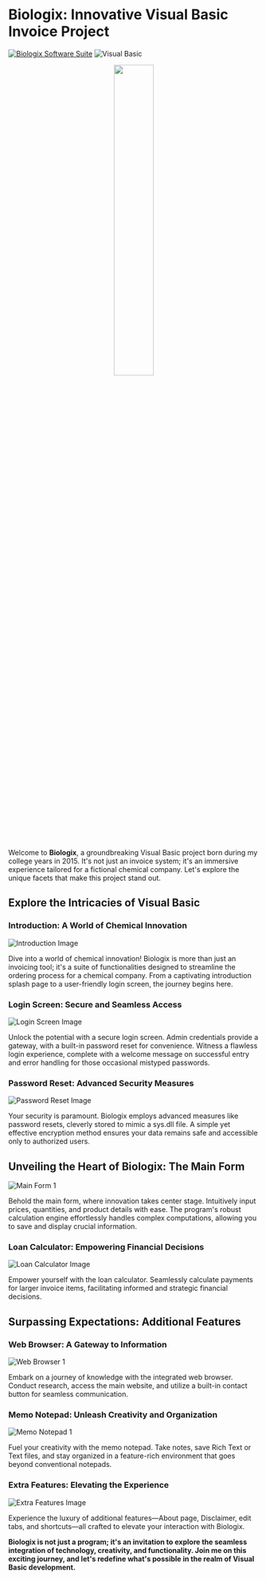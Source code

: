 # Biologix: Innovative Visual Basic Invoice Project
[![Biologix Software Suite](https://img.shields.io/badge/Biologix%20Software%20Suite-v0.1-brightgreen)](https://github.com/visionthex/Biologix/blob/main/Documentation/UserGuide.md) ![Visual Basic](https://img.shields.io/badge/Visual%20Basic-6BA5E0?style=flat-square&logo=visual-studio&logoColor=white)

<p align="center">
  <img src="https://user-images.githubusercontent.com/12945384/201542893-9e29f88b-64a9-4892-8b3a-1d99845c42be.jpg" width="40%" height="40%">
</p>

Welcome to **Biologix**, a groundbreaking Visual Basic project born during my college years in 2015. It's not just an invoice system; it's an immersive experience tailored for a fictional chemical company. Let's explore the unique facets that make this project stand out.

## Explore the Intricacies of Visual Basic

### Introduction: A World of Chemical Innovation

![Introduction Image](https://user-images.githubusercontent.com/12945384/201542884-4686d837-1317-4938-8fc7-242ff65542ef.jpg)

Dive into a world of chemical innovation! Biologix is more than just an invoicing tool; it's a suite of functionalities designed to streamline the ordering process for a chemical company. From a captivating introduction splash page to a user-friendly login screen, the journey begins here.

### Login Screen: Secure and Seamless Access

![Login Screen Image](https://user-images.githubusercontent.com/12945384/201542909-dc143652-9e3d-415d-b82e-627c93cfc127.jpg)

Unlock the potential with a secure login screen. Admin credentials provide a gateway, with a built-in password reset for convenience. Witness a flawless login experience, complete with a welcome message on successful entry and error handling for those occasional mistyped passwords.

### Password Reset: Advanced Security Measures

![Password Reset Image](https://user-images.githubusercontent.com/12945384/201542916-4c02be51-67d0-4e48-9218-1a4a2288342b.jpg)

Your security is paramount. Biologix employs advanced measures like password resets, cleverly stored to mimic a sys.dll file. A simple yet effective encryption method ensures your data remains safe and accessible only to authorized users.

## Unveiling the Heart of Biologix: The Main Form

![Main Form 1](https://user-images.githubusercontent.com/12945384/201542911-5424fd1b-d30d-4e37-a261-b578cea1e563.jpg)

Behold the main form, where innovation takes center stage. Intuitively input prices, quantities, and product details with ease. The program's robust calculation engine effortlessly handles complex computations, allowing you to save and display crucial information.

### Loan Calculator: Empowering Financial Decisions

![Loan Calculator Image](https://user-images.githubusercontent.com/12945384/201542910-69ab04f1-1387-41a9-a85d-c1be1e75c78b.jpg)

Empower yourself with the loan calculator. Seamlessly calculate payments for larger invoice items, facilitating informed and strategic financial decisions.

## Surpassing Expectations: Additional Features

### Web Browser: A Gateway to Information

![Web Browser 1](https://user-images.githubusercontent.com/12945384/201542888-d57e82d2-deba-45fa-a295-566863725442.jpg)

Embark on a journey of knowledge with the integrated web browser. Conduct research, access the main website, and utilize a built-in contact button for seamless communication.

### Memo Notepad: Unleash Creativity and Organization

![Memo Notepad 1](https://user-images.githubusercontent.com/12945384/201542913-fecebc0b-00d6-4738-99f9-0ed72f2a5c9e.jpg)

Fuel your creativity with the memo notepad. Take notes, save Rich Text or Text files, and stay organized in a feature-rich environment that goes beyond conventional notepads.

### Extra Features: Elevating the Experience

![Extra Features Image](https://user-images.githubusercontent.com/12945384/201542899-cef68a50-79e6-477c-92fa-4c749b930557.jpg)

Experience the luxury of additional features—About page, Disclaimer, edit tabs, and shortcuts—all crafted to elevate your interaction with Biologix.

**Biologix is not just a program; it's an invitation to explore the seamless integration of technology, creativity, and functionality. Join me on this exciting journey, and let's redefine what's possible in the realm of Visual Basic development.**

